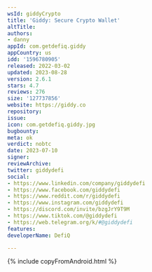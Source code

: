 ```yaml
---
wsId: giddyCrypto
title: 'Giddy: Secure Crypto Wallet'
altTitle: 
authors:
- danny
appId: com.getdefiq.giddy
appCountry: us
idd: '1596780905'
released: 2022-03-02
updated: 2023-08-28
version: 2.6.1
stars: 4.7
reviews: 276
size: '127737856'
website: https://giddy.co
repository: 
issue: 
icon: com.getdefiq.giddy.jpg
bugbounty: 
meta: ok
verdict: nobtc
date: 2023-07-10
signer: 
reviewArchive: 
twitter: giddydefi
social:
- https://www.linkedin.com/company/giddydefi
- https://www.facebook.com/giddydefi
- https://www.reddit.com/r/giddydefi
- https://www.instagram.com/giddydefi
- https://discord.com/invite/bzgJrY9T9M
- https://www.tiktok.com/@giddydefi
- https://web.telegram.org/k/#@giddydefi
features: 
developerName: DefiQ

---
```


{% include copyFromAndroid.html %}
